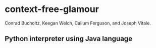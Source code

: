 # context-free-glamour
Conrad Bucholtz, Keegan Welch, Callum Ferguson, and Joseph Vitale.

## Python interpreter using Java language

